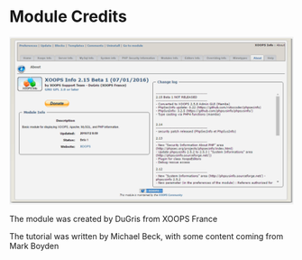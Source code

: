 # Module Credits

![](.gitbook/assets/image012.png)

The module was created by DuGris from XOOPS France

The tutorial was written by Michael Beck, with some content coming from Mark Boyden

